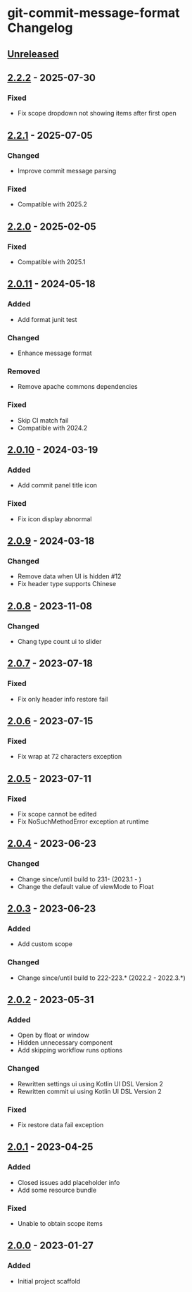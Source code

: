 <!-- Keep a Changelog guide -> https://keepachangelog.com -->

# git-commit-message-format Changelog

## [Unreleased]

## [2.2.2] - 2025-07-30

### Fixed

- Fix scope dropdown not showing items after first open

## [2.2.1] - 2025-07-05

### Changed

- Improve commit message parsing

### Fixed

- Compatible with 2025.2

## [2.2.0] - 2025-02-05

### Fixed

- Compatible with 2025.1

## [2.0.11] - 2024-05-18

### Added

- Add format junit test

### Changed

- Enhance message format

### Removed

- Remove apache commons dependencies

### Fixed

- Skip CI match fail
- Compatible with 2024.2

## [2.0.10] - 2024-03-19

### Added

- Add commit panel title icon

### Fixed

- Fix icon display abnormal

## [2.0.9] - 2024-03-18

### Changed

- Remove data when UI is hidden #12
- Fix header type supports Chinese

## [2.0.8] - 2023-11-08

### Changed

- Chang type count ui to slider

## [2.0.7] - 2023-07-18

### Fixed

- Fix only header info restore fail

## [2.0.6] - 2023-07-15

### Fixed

- Fix wrap at 72 characters exception

## [2.0.5] - 2023-07-11

### Fixed

- Fix scope cannot be edited
- Fix NoSuchMethodError exception at runtime

## [2.0.4] - 2023-06-23

### Changed

- Change since/until build to 231- (2023.1 - )
- Change the default value of viewMode to Float

## [2.0.3] - 2023-06-23

### Added

- Add custom scope

### Changed

- Change since/until build to 222-223.* (2022.2 - 2022.3.*)

## [2.0.2] - 2023-05-31

### Added

- Open by float or window
- Hidden unnecessary component
- Add skipping workflow runs options

### Changed

- Rewritten settings ui using Kotlin UI DSL Version 2
- Rewritten commit ui using Kotlin UI DSL Version 2

### Fixed

- Fix restore data fail exception

## [2.0.1] - 2023-04-25

### Added

- Closed issues add placeholder info
- Add some resource bundle

### Fixed

- Unable to obtain scope items

## [2.0.0] - 2023-01-27

### Added

- Initial project scaffold

[Unreleased]: https://github.com/fobgochod/git-commit-message-format/compare/v2.2.2...HEAD
[2.2.2]: https://github.com/fobgochod/git-commit-message-format/compare/v2.2.1...v2.2.2
[2.2.1]: https://github.com/fobgochod/git-commit-message-format/compare/v2.2.0...v2.2.1
[2.2.0]: https://github.com/fobgochod/git-commit-message-format/compare/v2.0.11...v2.2.0
[2.0.11]: https://github.com/fobgochod/git-commit-message-format/compare/v2.0.10...v2.0.11
[2.0.10]: https://github.com/fobgochod/git-commit-message-format/compare/v2.0.9...v2.0.10
[2.0.9]: https://github.com/fobgochod/git-commit-message-format/compare/v2.0.8...v2.0.9
[2.0.8]: https://github.com/fobgochod/git-commit-message-format/compare/v2.0.7...v2.0.8
[2.0.7]: https://github.com/fobgochod/git-commit-message-format/compare/v2.0.6...v2.0.7
[2.0.6]: https://github.com/fobgochod/git-commit-message-format/compare/v2.0.5...v2.0.6
[2.0.5]: https://github.com/fobgochod/git-commit-message-format/compare/v2.0.4...v2.0.5
[2.0.4]: https://github.com/fobgochod/git-commit-message-format/compare/v2.0.3...v2.0.4
[2.0.3]: https://github.com/fobgochod/git-commit-message-format/compare/v2.0.2...v2.0.3
[2.0.2]: https://github.com/fobgochod/git-commit-message-format/compare/v2.0.1...v2.0.2
[2.0.1]: https://github.com/fobgochod/git-commit-message-format/compare/v2.0.0...v2.0.1
[2.0.0]: https://github.com/fobgochod/git-commit-message-format/commits/v2.0.0
